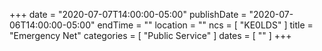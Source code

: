 +++
date = "2020-07-07T14:00:00-05:00"
publishDate = "2020-07-06T14:00:00-05:00"
endTime = ""
location = ""
ncs = [ "KE0LDS" ]
title = "Emergency Net"
categories = [ "Public Service" ]
dates = [ "" ]
+++
